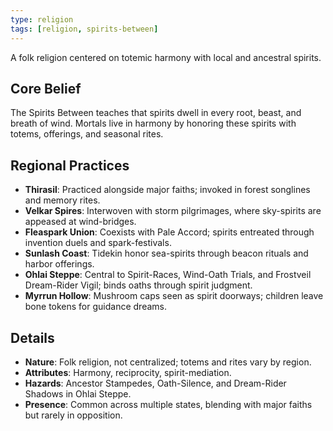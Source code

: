 ```yaml
---
type: religion
tags: [religion, spirits-between]
---
```

A folk religion centered on totemic harmony with local and ancestral spirits.

## Core Belief
The Spirits Between teaches that spirits dwell in every root, beast, and breath of wind. Mortals live in harmony by honoring these spirits with totems, offerings, and seasonal rites.

## Regional Practices
- **Thirasil**: Practiced alongside major faiths; invoked in forest songlines and memory rites.  
- **Velkar Spires**: Interwoven with storm pilgrimages, where sky-spirits are appeased at wind-bridges.  
- **Fleaspark Union**: Coexists with Pale Accord; spirits entreated through invention duels and spark-festivals.  
- **Sunlash Coast**: Tidekin honor sea-spirits through beacon rituals and harbor offerings.  
- **Ohlai Steppe**: Central to Spirit-Races, Wind-Oath Trials, and Frostveil Dream-Rider Vigil; binds oaths through spirit judgment.  
- **Myrrun Hollow**: Mushroom caps seen as spirit doorways; children leave bone tokens for guidance dreams.  

## Details
- **Nature**: Folk religion, not centralized; totems and rites vary by region.  
- **Attributes**: Harmony, reciprocity, spirit-mediation.  
- **Hazards**: Ancestor Stampedes, Oath-Silence, and Dream-Rider Shadows in Ohlai Steppe.  
- **Presence**: Common across multiple states, blending with major faiths but rarely in opposition.  
